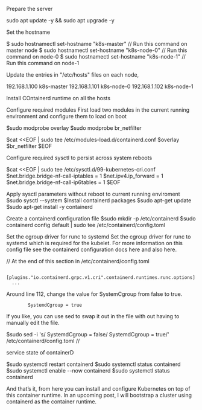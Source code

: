 Prepare the server 

sudo apt update -y && sudo apt upgrade -y

Set the hostname 

$ sudo hostnamectl set-hostname "k8s-master"     // Run this command on master node
$ sudo hostnamectl set-hostname "k8s-node-0"     // Run this command on node-0
$ sudo hostnamectl set-hostname "k8s-node-1"     // Run this command on node-1


Update the  entries in "/etc/hosts" files on each node,

192.168.1.100    k8s-master
192.168.1.101   k8s-node-0
192.168.1.102   k8s-node-1


Install COntainerd runtime  on all the hosts 

Configure required modules
First load two modules in the current running environment and configure them to load on boot

$sudo modprobe overlay
$sudo modprobe br_netfilter

$cat <<EOF | sudo tee /etc/modules-load.d/containerd.conf
$overlay
$br_netfilter
$EOF

Configure required sysctl to persist across system reboots

$cat <<EOF | sudo tee /etc/sysctl.d/99-kubernetes-cri.conf
$net.bridge.bridge-nf-call-iptables  = 1
$net.ipv4.ip_forward                 = 1
$net.bridge.bridge-nf-call-ip6tables = 1
$EOF

Apply sysctl parameters without reboot to current running enviroment
$sudo sysctl --system
$Install containerd packages
$sudo apt-get update 
$sudo apt-get install -y containerd

Create a containerd configuration file
$sudo mkdir -p /etc/containerd
$sudo containerd config default | sudo tee /etc/containerd/config.toml

Set the cgroup driver for runc to systemd
Set the cgroup driver for runc to systemd which is required for the kubelet.
For more information on this config file see the containerd configuration docs here and also here.

//
At the end of this section in /etc/containerd/config.toml

      [plugins."io.containerd.grpc.v1.cri".containerd.runtimes.runc.options]
      ...
Around line 112, change the value for SystemCgroup from false to true.

            SystemdCgroup = true
If you like, you can use sed to swap it out in the file with out having to manually edit the file.

$sudo sed -i 's/            SystemdCgroup = false/            SystemdCgroup = true/' /etc/containerd/config.toml
//

service state of containerD

$sudo systemctl restart containerd
$sudo systemctl status containerd
$sudo systemctl enable --now containerd
$sudo systemctl status containerd

And that’s it, from here you can install and configure Kubernetes on top of this container runtime. In an upcoming post, I will bootstrap a cluster using containerd as the container runtime.

